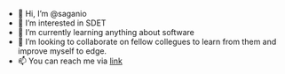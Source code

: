 - 👋 Hi, I’m @saganio
- 👀 I’m interested in SDET
- 🌱 I’m currently learning anything about software
- 💞️ I’m looking to collaborate on fellow collegues to learn from them and improve myself to edge.
- 📫 You can reach me via [link](https://www.linkedin.com/in/uyildiz1/)

<!---
saganio/saganio is a ✨ special ✨ repository because its `README.md` (this file) appears on your GitHub profile.
You can click the Preview link to take a look at your changes.
--->

